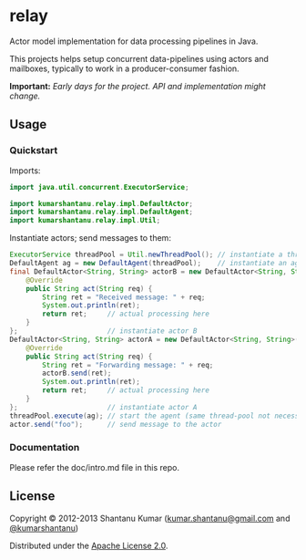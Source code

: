 # relay

Actor model implementation for data processing pipelines in Java.

This projects helps setup concurrent data-pipelines using actors and mailboxes,
typically to work in a producer-consumer fashion.

**Important:** _Early days for the project. API and implementation might change._

## Usage


### Quickstart

Imports:

```java
import java.util.concurrent.ExecutorService;

import kumarshantanu.relay.impl.DefaultActor;
import kumarshantanu.relay.impl.DefaultAgent;
import kumarshantanu.relay.impl.Util;
```

Instantiate actors; send messages to them:

```java
ExecutorService threadPool = Util.newThreadPool(); // instantiate a thread-pool
DefaultAgent ag = new DefaultAgent(threadPool);    // instantiate an agent
final DefaultActor<String, String> actorB = new DefaultActor<String, String>() {
    @Override
    public String act(String req) {
        String ret = "Received message: " + req;
        System.out.println(ret);
        return ret;     // actual processing here
    }
};                      // instantiate actor B
DefaultActor<String, String> actorA = new DefaultActor<String, String>() {
    @Override
    public String act(String req) {
        String ret = "Forwarding message: " + req;
        actorB.send(ret);
        System.out.println(ret);
        return ret;     // actual processing here
    }
};                      // instantiate actor A
threadPool.execute(ag); // start the agent (same thread-pool not necessary)
actor.send("foo");      // send message to the actor
```

### Documentation

Please refer the doc/intro.md file in this repo.


## License

Copyright © 2012-2013 Shantanu Kumar
([kumar.shantanu@gmail.com](mailto:kumar.shantanu@gmail.com) and
[@kumarshantanu](http://twitter.com/#!/kumarshantanu))

Distributed under the [Apache License 2.0](http://www.apache.org/licenses/LICENSE-2.0.html).
